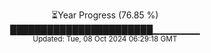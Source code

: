 <p align="center">
⏳Year Progress (76.85 %) <br>
███████████████████████▁▁▁▁▁▁▁ <br>
<sub>Updated: Tue, 08 Oct 2024 06:29:18 GMT</sub>
</p>

